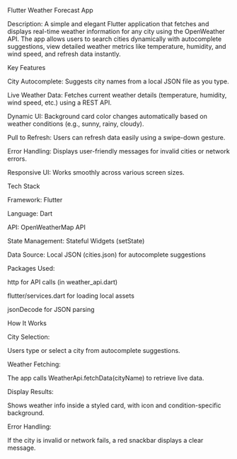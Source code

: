 Flutter Weather Forecast App

Description:
A simple and elegant Flutter application that fetches and displays real-time weather information for any city using the OpenWeather API. The app allows users to search cities dynamically with autocomplete suggestions, view detailed weather metrics like temperature, humidity, and wind speed, and refresh data instantly.

Key Features

City Autocomplete: Suggests city names from a local JSON file as you type.

Live Weather Data: Fetches current weather details (temperature, humidity, wind speed, etc.) using a REST API.

Dynamic UI: Background card color changes automatically based on weather conditions (e.g., sunny, rainy, cloudy).

Pull to Refresh: Users can refresh data easily using a swipe-down gesture.

Error Handling: Displays user-friendly messages for invalid cities or network errors.

Responsive UI: Works smoothly across various screen sizes.

Tech Stack

Framework: Flutter

Language: Dart

API: OpenWeatherMap API

State Management: Stateful Widgets (setState)

Data Source: Local JSON (cities.json) for autocomplete suggestions

Packages Used:

http for API calls (in weather_api.dart)

flutter/services.dart for loading local assets

jsonDecode for JSON parsing

How It Works

City Selection:

Users type or select a city from autocomplete suggestions.

Weather Fetching:

The app calls WeatherApi.fetchData(cityName) to retrieve live data.

Display Results:

Shows weather info inside a styled card, with icon and condition-specific background.

Error Handling:

If the city is invalid or network fails, a red snackbar displays a clear message.
